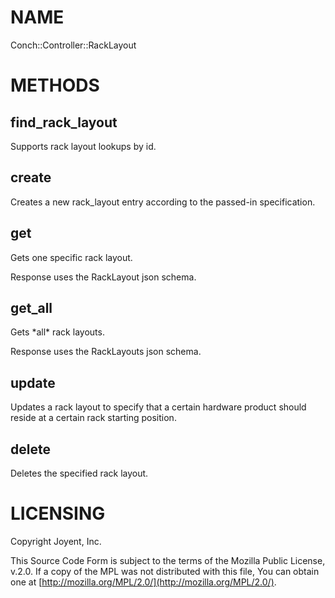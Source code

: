 # NAME

Conch::Controller::RackLayout

# METHODS

## find\_rack\_layout

Supports rack layout lookups by id.

## create

Creates a new rack\_layout entry according to the passed-in specification.

## get

Gets one specific rack layout.

Response uses the RackLayout json schema.

## get\_all

Gets \*all\* rack layouts.

Response uses the RackLayouts json schema.

## update

Updates a rack layout to specify that a certain hardware product should reside at a certain
rack starting position.

## delete

Deletes the specified rack layout.

# LICENSING

Copyright Joyent, Inc.

This Source Code Form is subject to the terms of the Mozilla Public License,
v.2.0. If a copy of the MPL was not distributed with this file, You can obtain
one at [http://mozilla.org/MPL/2.0/](http://mozilla.org/MPL/2.0/).
